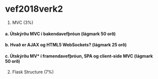 # vef2018verk2
1. MVC (3%)

#### a. Útskýrðu MVC í bakendavefþróun (lágmark 50 orð)

#### b. Hvað er AJAX og HTML5 WebSockets? (lágmark 25 orð)

#### c. Útskýrðu MV* í framendavefþróun, SPA og client-side MVC (lágmark 50 orð)

2. Flask Structure (7%)

